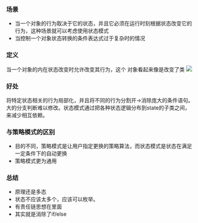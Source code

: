 ### 场景
- 当一个对象的行为取决于它的状态，并且它必须在运行时刻根据状态改变它的行为，这种场景就可以考虑使用状态模式
- 当控制一个对象状态转换的条件表达式过于复杂时的情况
### 定义
当一个对象的内在状态改变时允许改变其行为，这个 对象看起来像是改变了类
![](https://i.loli.net/2019/05/16/5cdd4aba6e41794889.png)
### 好处
将特定状态相关的行为局部化，并且将不同的行为分割开->消除庞大的条件语句。大的分支判断难以修改。状态模式通过把各种状态逻辑分布到state的子类之间，来减少相互依赖。
### 与策略模式的区别
- 目的不同，策略模式是让用户指定更换的策略算法，而状态模式是状态在满足一定条件下的自动更换
- 策略模式更为通用
### 总结
- 原理还是多态
- 状态不应该太多个，应该可以枚举。
- 有责任链思想在里面
- 其实就是消除了if/else 
